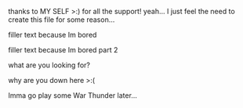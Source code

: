 thanks to MY SELF >:) for all the support!
yeah... I just feel the need to create this file for some reason...

filler text because Im bored

filler text because Im bored part 2

































































































what are you looking for?


















































































































why are you down here >:(


















































Imma go play some War Thunder later...
